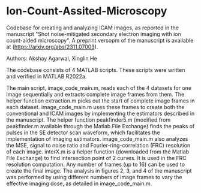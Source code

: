 # Ion-Count-Assited-Microscopy
Codebase for creating and analyzing ICAM images, as reported in the manuscript "Shot noise-mitigated secondary electron imaging with ion count-aided microscopy". A preprint versopm of the manuscript is available at (https://arxiv.org/abs/2311.07003). 

Authors: Akshay Agarwal, Xinglin He

The codebase consists of 4 MATLAB scripts. These scripts were written and verified in MATLAB R2022a. 

The main script, image_code_main.m, reads each of the 4 datasets for one image sequentially and extracts complete image frames from them. The helper function extraction.m picks out the start of complete image frames in each dataset. image_code_main.m uses these frames to create both the conventional and ICAM images by implementing the estimators described in the manuscript. The helper function peakfinder5.m (modified from peakfinder.m available through the Matlab File Exchange) finds the peaks of pulses in the SE detector scan waveform, which facilitates the implementation of imaging estimators. image_code_main.m also analyzes the MSE, signal to noise ratio and Fourier-ring-correlation (FRC) resolution of each image. interX.m is a helper function (downloaded from the Matlab File Exchange) to find intersection point of 2 curves. It is used in the FRC resolution computation. Any number of frames (up to 16) can be used to create the final image. The analysis in figures 2, 3, and 4 of the manuscript was performed by using different numbers of image frames to vary the effective imaging dose, as detailed in image_code_main.m.
